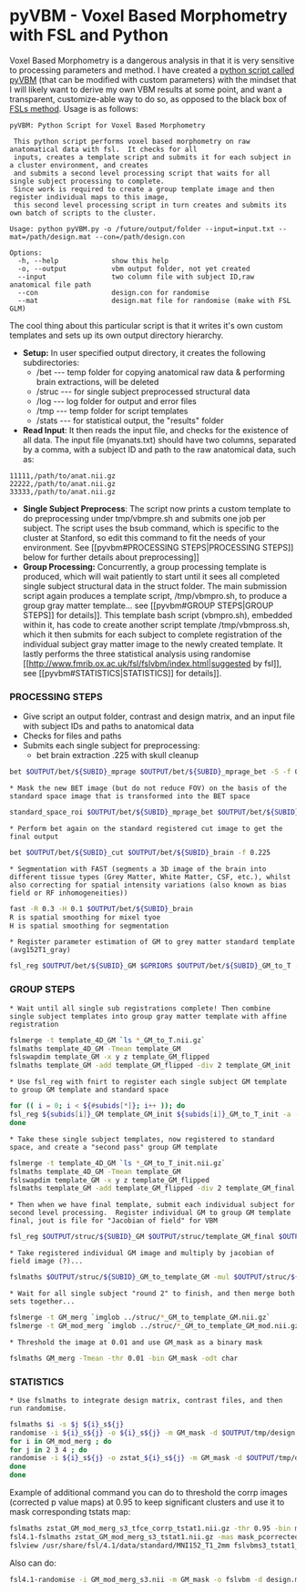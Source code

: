 # pyVBM - Voxel Based Morphometry with FSL and Python

Voxel Based Morphometry is a dangerous analysis in that it is very sensitive to processing parameters and method.  I have created a [python script called pyVBM](https://github.com/vsoch/vbmis.com/blob/master/projects/pyVBM/pyVBM.py) (that can be modified with custom parameters) with the mindset that I will likely want to derive my own VBM results at some point, and want a transparent, customize-able way to do so, as opposed to the black box of [FSLs method](http://www.fmrib.ox.ac.uk/fsl/fslvbm/index.html).  Usage is as follows:

```
pyVBM: Python Script for Voxel Based Morphometry
 
 This python script performs voxel based morphometry on raw anatomatical data with fsl.  It checks for all 
 inputs, creates a template script and submits it for each subject in a cluster environment, and creates
 and submits a second level processing script that waits for all single subject processing to complete.
 Since work is required to create a group template image and then register individual maps to this image,
 this second level processing script in turn creates and submits its own batch of scripts to the cluster.

Usage: python pyVBM.py -o /future/output/folder --input=input.txt --mat=/path/design.mat --con=/path/design.con
 
Options:
  -h, --help             show this help  
  -o, --output           vbm output folder, not yet created
  --input                two column file with subject ID,raw anatomical file path
  --con                  design.con for randomise
  --mat                  design.mat file for randomise (make with FSL GLM)

```

The cool thing about this particular script is that it writes it's own custom templates and sets up its own output directory hierarchy.

  - **Setup:** In user specified output directory, it creates the following subdirectories:
    * /bet   --- temp folder for copying anatomical raw data & performing brain extractions, will be deleted
    * /struc --- for single subject preprocessed structural data 
    * /log   --- log folder for output and error files
    * /tmp   --- temp folder for script templates
    * /stats --- for statistical output, the "results" folder
  - **Read Input**: It then reads the input file, and checks for the existence of all data.  The input file (myanats.txt) should have two columns, separated by a comma, with a subject ID and path to the raw anatomical data, such as:

```
11111,/path/to/anat.nii.gz
22222,/path/to/anat.nii.gz
33333,/path/to/anat.nii.gz
```

  - **Single Subject Preprocess**: The script now prints a custom template to do preprocessing under tmp/vbmpre.sh and submits one job per subject.  The script uses the bsub command, which is specific to the cluster at Stanford, so edit this command to fit the needs of your environment.  See [[pyvbm#PROCESSING STEPS|PROCESSING STEPS]] below for further details about preprocessing]]
  - **Group Processing:** Concurrently, a group processing template is produced, which will wait patiently to start until it sees all completed single subject structural data in the struct folder.  The main submission script again produces a template script, /tmp/vbmpro.sh, to produce a group gray matter template... see [[pyvbm#GROUP STEPS|GROUP STEPS]] for details]].  This template bash script (vbmpro.sh), embedded within it, has code to create another script template /tmp/vbmpross.sh, which it then submits for each subject to complete registration of the individual subject gray matter image to the newly created template.  It lastly performs the three statistical analysis using randomise [[http://www.fmrib.ox.ac.uk/fsl/fslvbm/index.html|suggested by fsl]], see [[pyvbm#STATISTICS|STATISTICS]] for details]].

### PROCESSING STEPS

  - Give script an output folder, contrast and design matrix, and an input file with subject IDs and paths to anatomical data
  - Checks for files and paths
  - Submits each single subject for preprocessing:
    * bet brain extraction .225 with skull cleanup

```bash
bet $OUTPUT/bet/${SUBID}_mprage $OUTPUT/bet/${SUBID}_mprage_bet -S -f 0.225
```
    * Mask the new BET image (but do not reduce FOV) on the basis of the standard space image that is transformed into the BET space
```bash
standard_space_roi $OUTPUT/bet/${SUBID}_mprage_bet $OUTPUT/bet/${SUBID}_cut -roiNONE -ssref ${FSLDIR}/data/standard/MNI152_T1_2mm_brain -altinput $OUTPUT/bet/${SUBID}_mprage_bet
```

    * Perform bet again on the standard registered cut image to get the final output
```bash
bet $OUTPUT/bet/${SUBID}_cut $OUTPUT/bet/${SUBID}_brain -f 0.225
```

    * Segmentation with FAST (segments a 3D image of the brain into different tissue types (Grey Matter, White Matter, CSF, etc.), whilst also correcting for spatial intensity variations (also known as bias field or RF inhomogeneities))

```bash
fast -R 0.3 -H 0.1 $OUTPUT/bet/${SUBID}_brain
R is spatial smoothing for mixel tyoe
H is spatial smoothing for segmentation
```

    * Register parameter estimation of GM to grey matter standard template (avg152T1_gray) 

```bash
fsl_reg $OUTPUT/bet/${SUBID}_GM $GPRIORS $OUTPUT/bet/${SUBID}_GM_to_T -a
```

### GROUP STEPS
    * Wait until all single sub registrations complete! Then combine single subject templates into group gray matter template with affine registration

```bash
fslmerge -t template_4D_GM `ls *_GM_to_T.nii.gz`
fslmaths template_4D_GM -Tmean template_GM
fslswapdim template_GM -x y z template_GM_flipped
fslmaths template_GM -add template_GM_flipped -div 2 template_GM_init
```

    * Use fsl_reg with fnirt to register each single subject GM template to group GM template and standard space

```bash
for (( i = 0; i < ${#subids[*]}; i++ )); do
fsl_reg ${subids[i]}_GM template_GM_init ${subids[i]}_GM_to_T_init -a -fnirt "--config=GM_2_MNI152GM_2mm.cnf"
done
```

    * Take these single subject templates, now registered to standard space, and create a "second pass" group GM template

```bash
fslmerge -t template_4D_GM `ls *_GM_to_T_init.nii.gz`
fslmaths template_4D_GM -Tmean template_GM
fslswapdim template_GM -x y z template_GM_flipped
fslmaths template_GM -add template_GM_flipped -div 2 template_GM_final
```

    * Then when we have final template, submit each individual subject for second level processing.  Register individual GM to group GM template final, jout is file for "Jacobian of field" for VBM

```bash
fsl_reg $OUTPUT/struc/${SUBID}_GM $OUTPUT/struc/template_GM_final $OUTPUT/struc/${SUBID}_GM_to_template_GM -fnirt "--config=GM_2_MNI152GM_2mm.cnf --jout=$OUTPUT/struc/${SUBID}_JAC_nl"
```

    * Take registered individual GM image and multiply by jacobian of field image (?)...

```bash
fslmaths $OUTPUT/struc/${SUBID}_GM_to_template_GM -mul $OUTPUT/struc/${SUBID}_JAC_nl $OUTPUT/struc/${SUBID}_GM_to_template_GM_mod -odt float
```

    * Wait for all single subject "round 2" to finish, and then merge both sets together...

```bash
fslmerge -t GM_merg `imglob ../struc/*_GM_to_template_GM.nii.gz`
fslmerge -t GM_mod_merg `imglob ../struc/*_GM_to_template_GM_mod.nii.gz`
```

    * Threshold the image at 0.01 and use GM_mask as a binary mask

```bash
fslmaths GM_merg -Tmean -thr 0.01 -bin GM_mask -odt char
```

### STATISTICS

    * Use fslmaths to integrate design matrix, contrast files, and then run randomise.

```bash
fslmaths $i -s $j ${i}_s${j}
randomise -i ${i}_s${j} -o ${i}_s${j} -m GM_mask -d $OUTPUT/tmp/design.mat -t $OUTPUT/tmp/design.con -V
for i in GM_mod_merg ; do
for j in 2 3 4 ; do
randomise -i ${i}_s${j} -o zstat_${i}_s${j} -m GM_mask -d $OUTPUT/tmp/design.mat -t $OUTPUT/tmp/design.con -n 5000 -T -V
done
done
```

Example of additional command you can do to threshold the corrp images (corrected p value maps) at 0.95 to keep significant clusters and use it to mask corresponding tstats map:

```bash
fslmaths zstat_GM_mod_merg_s3_tfce_corrp_tstat1.nii.gz -thr 0.95 -bin mask_pcorrected3
fsl4.1-fslmaths zstat_GM_mod_merg_s3_tstat1.nii.gz -mas mask_pcorrected3.nii.gz fslvbms3_tstat1_corrected
fslview /usr/share/fsl/4.1/data/standard/MNI152_T1_2mm fslvbms3_tstat1_corrected.nii.gz -l Red-Yellow -b 2.3,4
```

Also can do:
```bash
fsl4.1-randomise -i GM_mod_merg_s3.nii -m GM_mask -o fslvbm -d design.mat -t design.con -c 2.3 -n 5000 -V
```
